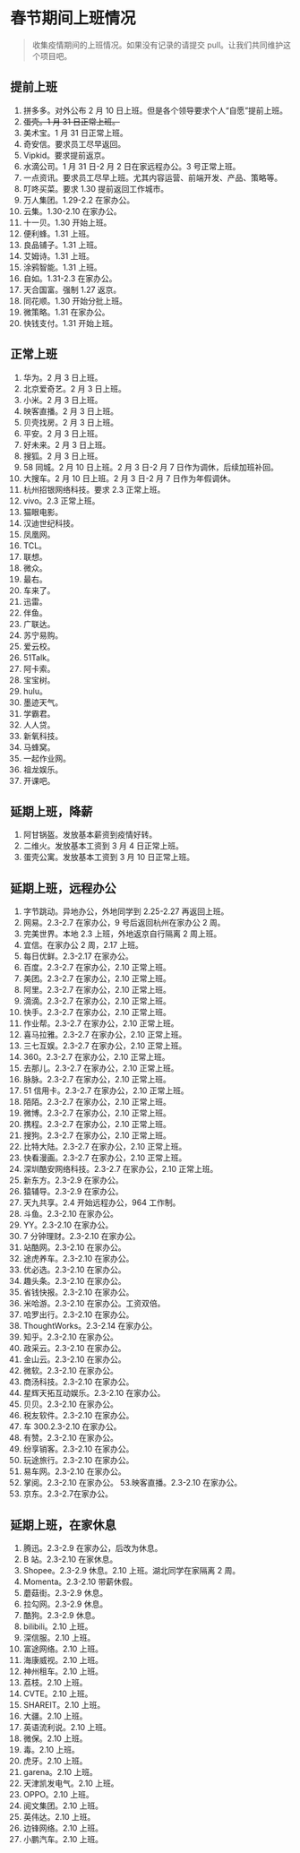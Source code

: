 # 春节期间上班情况

> 收集疫情期间的上班情况。如果没有记录的请提交 pull。让我们共同维护这个项目吧。

## 提前上班

1. 拼多多。对外公布 2 月 10 日上班。但是各个领导要求个人“自愿”提前上班。
2. ~~蛋壳。1 月 31 日正常上班。~~
3. 美术宝。1 月 31 日正常上班。
4. 奇安信。要求员工尽早返回。
5. Vipkid。要求提前返京。
6. 水滴公司。1 月 31 日-2 月 2 日在家远程办公。3 号正常上班。
7. 一点资讯。要求员工尽早上班。尤其内容运营、前端开发、产品、策略等。
8. 叮咚买菜。要求 1.30 提前返回工作城市。
9. 万人集团。1.29-2.2 在家办公。
10. 云集。1.30-2.10 在家办公。
11. 十一贝。1.30 开始上班。
12. 便利蜂。1.31 上班。
13. 良品铺子。1.31 上班。
14. 艾姆诗。1.31 上班。
15. 涂鸦智能。1.31 上班。
16. 自如。1.31-2.3 在家办公。
17. 天合国富。强制 1.27 返京。
18. 同花顺。1.30 开始分批上班。
19. 微策略。1.31 在家办公。
20. 快钱支付。1.31 开始上班。

## 正常上班

1. 华为。2 月 3 日上班。
2. 北京爱奇艺。2 月 3 日上班。
3. 小米。2 月 3 日上班。
4. 映客直播。2 月 3 日上班。
5. 贝壳找房。2 月 3 日上班。
6. 平安。2 月 3 日上班。
7. 好未来。2 月 3 日上班。
8. 搜狐。2 月 3 日上班。
9. 58 同城。2 月 10 日上班。2 月 3 日-2 月 7 日作为调休，后续加班补回。
10. 大搜车。2 月 10 日上班。2 月 3 日-2 月 7 日作为年假调休。
11. 杭州招银网络科技。要求 2.3 正常上班。
12. vivo。2.3 正常上班。
13. 猫眼电影。
14. 汉迪世纪科技。
15. 凤凰网。
16. TCL。
17. 联想。
18. 微众。
19. 最右。
20. 车来了。
21. 迅雷。
22. 伴鱼。
23. 广联达。
24. 苏宁易购。
25. 爱云校。
26. 51Talk。
27. 阿卡索。
28. 宝宝树。
29. hulu。
30. 墨迹天气。
31. 学霸君。
32. 人人贷。
33. 新氧科技。
34. 马蜂窝。
35. 一起作业网。
36. 祖龙娱乐。
37. 开课吧。

## 延期上班，降薪

1. 阿甘锅盔。发放基本薪资到疫情好转。
2. 二维火。发放基本工资到 3 月 4 日正常上班。
3. 蛋壳公寓。发放基本工资到 3 月 10 日正常上班。

## 延期上班，远程办公

1. 字节跳动。异地办公，外地同学到 2.25-2.27 再返回上班。
2. 网易。2.3-2.7 在家办公，9 号后返回杭州在家办公 2 周。
3. 完美世界。本地 2.3 上班，外地返京自行隔离 2 周上班。
4. 宜信。在家办公 2 周，2.17 上班。
5. 每日优鲜。2.3-2.17 在家办公。
6. 百度。2.3-2.7 在家办公，2.10 正常上班。
7. 美团。2.3-2.7 在家办公，2.10 正常上班。
8. 阿里。2.3-2.7 在家办公，2.10 正常上班。
9. 滴滴。2.3-2.7 在家办公，2.10 正常上班。
10. 快手。2.3-2.7 在家办公，2.10 正常上班。
11. 作业帮。2.3-2.7 在家办公，2.10 正常上班。
12. 喜马拉雅。2.3-2.7 在家办公，2.10 正常上班。
13. 三七互娱。2.3-2.7 在家办公，2.10 正常上班。
14. 360。2.3-2.7 在家办公，2.10 正常上班。
15. 去那儿。2.3-2.7 在家办公，2.10 正常上班。
16. 脉脉。2.3-2.7 在家办公，2.10 正常上班。
17. 51 信用卡。2.3-2.7 在家办公，2.10 正常上班。
18. 陌陌。2.3-2.7 在家办公，2.10 正常上班。
19. 微博。2.3-2.7 在家办公，2.10 正常上班。
20. 携程。2.3-2.7 在家办公，2.10 正常上班。
21. 搜狗。2.3-2.7 在家办公，2.10 正常上班。
22. 比特大陆。2.3-2.7 在家办公，2.10 正常上班。
23. 快看漫画。2.3-2.7 在家办公，2.10 正常上班。
24. 深圳酷安网络科技。2.3-2.7 在家办公，2.10 正常上班。
25. 新东方。2.3-2.9 在家办公。
26. 猿辅导。2.3-2.9 在家办公。
27. 天九共享。2.4 开始远程办公，964 工作制。
28. 斗鱼。2.3-2.10 在家办公。
29. YY。2.3-2.10 在家办公。
30. 7 分钟理财。2.3-2.10 在家办公。
31. 站酷网。2.3-2.10 在家办公。
32. 途虎养车。2.3-2.10 在家办公。
33. 优必选。2.3-2.10 在家办公。
34. 趣头条。2.3-2.10 在家办公。
35. 省钱快报。2.3-2.10 在家办公。
36. 米哈游。2.3-2.10 在家办公。工资双倍。
37. 哈罗出行。2.3-2.10 在家办公。
38. ThoughtWorks。2.3-2.14 在家办公。
39. 知乎。2.3-2.10 在家办公。
40. 政采云。2.3-2.10 在家办公。
41. 金山云。2.3-2.10 在家办公。
42. 微软。2.3-2.10 在家办公。
43. 商汤科技。2.3-2.10 在家办公。
44. 星辉天拓互动娱乐。2.3-2.10 在家办公。
45. 贝贝。2.3-2.10 在家办公。
46. 税友软件。2.3-2.10 在家办公。
47. 车 300.2.3-2.10 在家办公。
48. 有赞。2.3-2.10 在家办公。
49. 纷享销客。2.3-2.10 在家办公。
50. 玩途旅行。2.3-2.10 在家办公。
51. 易车网。2.3-2.10 在家办公。
52. 掌阅。2.3-2.10 在家办公。 53.映客直播。2.3-2.10 在家办公。
53. 京东。2.3-2.7在家办公。

## 延期上班，在家休息

1. 腾迅。2.3-2.9 在家办公，后改为休息。
2. B 站。2.3-2.10 在家休息。
3. Shopee。2.3-2.9 休息。2.10 上班。湖北同学在家隔离 2 周。
4. Momenta。2.3-2.10 带薪休假。
5. 蘑菇街。2.3-2.9 休息。
6. 拉勾网。2.3-2.9 休息。
7. 酷狗。2.3-2.9 休息。
8. bilibili。2.10 上班。
9. 深信服。2.10 上班。
10. 富途网络。2.10 上班。
11. 海康威视。2.10 上班。
12. 神州租车。2.10 上班。
13. 荔枝。2.10 上班。
14. CVTE。2.10 上班。
15. SHAREIT。2.10 上班。
16. 大疆。2.10 上班。
17. 英语流利说。2.10 上班。
18. 微保。2.10 上班。
19. 毒。2.10 上班。
20. 虎牙。2.10 上班。
21. garena。2.10 上班。
22. 天津凯发电气。2.10 上班。
23. OPPO。2.10 上班。
24. 阅文集团。2.10 上班。
25. 英伟达。2.10 上班。
26. 边锋网络。2.10 上班。
27. 小鹏汽车。2.10 上班。
